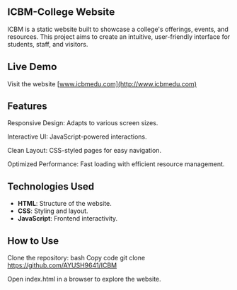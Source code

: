 ## <span style="font-size:22px">ICBM-College Website</span>

ICBM is a static website built to showcase a college's offerings, events, and resources. This project aims to create an intuitive, user-friendly interface for students, staff, and visitors.


## <span style="font-size:22px">Live Demo</span>

Visit the website [www.icbmedu.com](http://www.icbmedu.com)


## Features
Responsive Design: Adapts to various screen sizes.

Interactive UI: JavaScript-powered interactions.

Clean Layout: CSS-styled pages for easy navigation.

Optimized Performance: Fast loading with efficient resource management.

## Technologies Used

- **HTML**: Structure of the website.
- **CSS**: Styling and layout.
- **JavaScript**: Frontend interactivity.

## How to Use

Clone the repository: 
bash
Copy code
git clone https://github.com/AYUSH9641/ICBM

Open index.html in a browser to explore the website.
